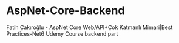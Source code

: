 # AspNet-Core-Backend
Fatih Çakıroğlu - AspNet Core Web/API+Çok Katmanlı Mimari|Best Practices-Net6 Udemy Course backend part
